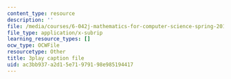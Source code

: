 ```yaml
---
content_type: resource
description: ''
file: /media/courses/6-042j-mathematics-for-computer-science-spring-2015/ac3bb937a2d15e71979198e985194417_CAKSh3M0y8k.vtt
file_type: application/x-subrip
learning_resource_types: []
ocw_type: OCWFile
resourcetype: Other
title: 3play caption file
uid: ac3bb937-a2d1-5e71-9791-98e985194417
---
```

